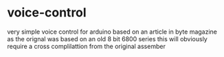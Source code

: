 # voice-control
very simple voice control for arduino based on an article in byte magazine
as the orignal was based on an old 8 bit 6800 series this will obviously require a cross complilattion from the original assember
